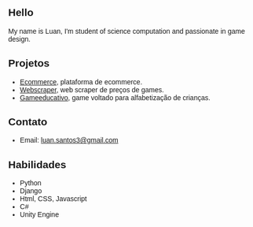 <style>
    body {
        font-family: "Arial", sans-serif;
    }
</style>

## Hello

My name is Luan, I'm student of science computation and passionate in game design.


## Projetos
- [Ecommerce](https://www.google.com), plataforma de ecommerce.
- [Webscraper](https://www.github.com), web scraper de preços de games.
- [Gameeducativo](https://www.wikipedia.org), game voltado para alfabetização de crianças.



## Contato

- Email: luan.santos3@gmail.com

## Habilidades

- Python
- Django
- Html, CSS, Javascript
- C#
- Unity Engine
